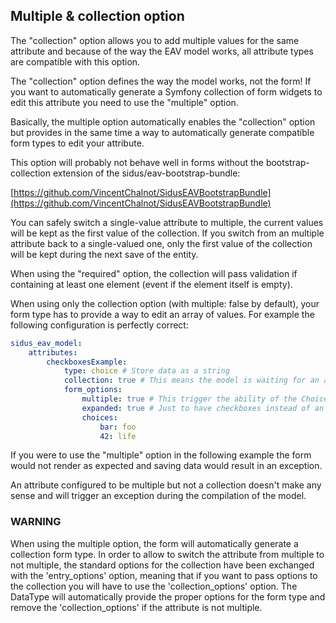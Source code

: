 ## Multiple & collection option

The "collection" option allows you to add multiple values for the same attribute and because of the way the EAV model
works, all attribute types are compatible with this option.

The "collection" option defines the way the model works, not the form! If you want to automatically generate a Symfony
collection of form widgets to edit this attribute you need to use the "multiple" option.

Basically, the multiple option automatically enables the "collection" option but provides in the same time a way to
automatically generate compatible form types to edit your attribute.

This option will probably not behave well in forms without the bootstrap-collection extension of the
sidus/eav-bootstrap-bundle:

[https://github.com/VincentChalnot/SidusEAVBootstrapBundle](https://github.com/VincentChalnot/SidusEAVBootstrapBundle)

You can safely switch a single-value attribute to multiple, the current values will be kept as the first value of the
collection. If you switch from an multiple attribute back to a single-valued one, only the first value of the collection
will be kept during the next save of the entity.

When using the "required" option, the collection will pass validation if containing at least one element (event if the
element itself is empty).

When using only the collection option (with multiple: false by default), your form type has to provide a way to edit an
array of values. For example the following configuration is perfectly correct:

````yaml
sidus_eav_model:
    attributes:
        checkboxesExample:
            type: choice # Store data as a string
            collection: true # This means the model is waiting for an array of values, so an array of strings
            form_options:
                multiple: true # This trigger the ability of the ChoiceType to provide an array of values
                expanded: true # Just to have checkboxes instead of an ugly multiselect in the rendering
                choices:
                    bar: foo
                    42: life
````

If you were to use the "multiple" option in the following example the form would not render as expected and saving data
would result in an exception.

An attribute configured to be multiple but not a collection doesn't make any sense and will trigger an exception during
the compilation of the model.

### WARNING
When using the multiple option, the form will automatically generate a collection form type. In order to allow to switch
the attribute from multiple to not multiple, the standard options for the collection have been exchanged with the
'entry_options' option, meaning that if you want to pass options to the collection you will have to use the
'collection_options' option. The DataType will automatically provide the proper options for the form type and remove the
'collection_options' if the attribute is not multiple.
